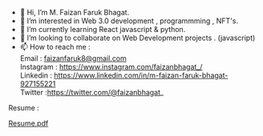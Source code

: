 - 👋 Hi, I’m M. Faizan Faruk Bhagat.
- 👀 I’m interested in Web 3.0 development , programmming , NFT's.
- 🌱 I’m currently learning React javascript & python.
- 💞️ I’m looking to collaborate on Web Development projects . (javascript)
- 📫 How to reach me : <br/>  Email : faizanfaruk8@gmail.com <br/>  Instagram : https://www.instagram.com/faizanbhagat_/ <br/> Linkedin : https://www.linkedin.com/in/m-faizan-faruk-bhagat-927155221  <br/> Twitter :https://twitter.com/@faizanbhagat_

Resume : 
 
[Resume.pdf](https://github.com/faizanbhagat7/faizanbhagat7/files/8470298/Resume.pdf)
